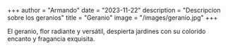 +++
author = "Armando"
date = "2023-11-22"
description = "Descripcion sobre los geranios"
title = "Geranio"
image = "/images/geranio.jpg"
+++

El geranio, flor radiante y versátil, despierta jardines con su colorido encanto y fragancia exquisita.

